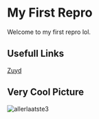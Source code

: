 # My First Repro
Welcome to my first repro lol. 

## Usefull Links
[Zuyd](https://www.zuyd.nl/)

## Very Cool Picture
![allerlaatste3](https://user-images.githubusercontent.com/90688914/133239583-f412befd-970e-4b54-95ab-3739822fd200.jpg)

